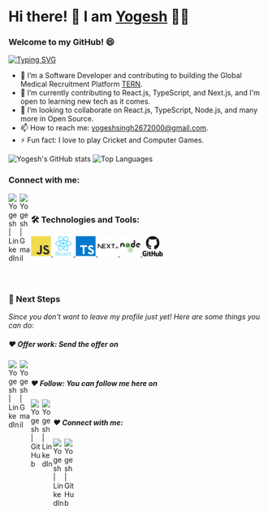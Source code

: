 # Hi there! 👋 I am [Yogesh](https://github.com/yogeshsingh2672000/) 🙋‍♂️
### Welcome to my GitHub! 😄

[![Typing SVG](https://readme-typing-svg.demolab.com?font=Fira+Code&pause=1000&random=false&width=700&lines=Empowering+Open+Source%2C+One+Contribution+at+a+Time.+%F0%9F%92%BB)](https://git.io/typing-svg)

- 🔭 I’m a Software Developer and contributing to building the Global Medical Recruitment Platform [TERN](https://tern-group.com/).
- 🌱 I’m currently contributing to React.js, TypeScript, and Next.js, and I'm open to learning new tech as it comes.
- 👯 I’m looking to collaborate on React.js, TypeScript, Node.js, and many more in Open Source.
- 📫 How to reach me: yogeshsingh2672000@gmail.com.
- ⚡ Fun fact: I love to play Cricket and Computer Games.

![Yogesh's GitHub stats](https://github-readme-stats.vercel.app/api?username=yogeshsingh2672000&count_private=true&include_all_commits=true&show_icons=true)
![Top Languages](https://github-readme-stats.vercel.app/api/top-langs/?username=yogeshsingh2672000&layout=compact)

### Connect with me:

[<img align="left" alt="Yogesh | LinkedIn" width="22px" src="https://cdn.iconscout.com/icon/free/png-256/linkedin-2752135-2284952.png" />](https://www.linkedin.com/in/yogesh-krr/)
[<img align="left" alt="Yogesh | Gmail" width="22px" src="https://upload.wikimedia.org/wikipedia/commons/7/7e/Gmail_icon_%282020%29.svg" />](mailto:yogeshsingh2672000@gmail.com)

<br />

### 🛠️ Technologies and Tools:

<p align="left">
  <a href="https://www.javascript.com/" target="_blank"> 
    <img src="https://raw.githubusercontent.com/devicons/devicon/master/icons/javascript/javascript-original.svg" alt="JavaScript" width="40" height="40"/> 
  </a>
  <a href="https://reactjs.org/" target="_blank"> 
    <img src="https://raw.githubusercontent.com/devicons/devicon/master/icons/react/react-original-wordmark.svg" alt="React.js" width="40" height="40"/> 
  </a>
  <a href="https://www.typescriptlang.org/" target="_blank"> 
    <img src="https://raw.githubusercontent.com/devicons/devicon/master/icons/typescript/typescript-original.svg" alt="TypeScript" width="40" height="40"/> 
  </a>
  <a href="https://nextjs.org/" target="_blank"> 
    <img src="https://raw.githubusercontent.com/devicons/devicon/master/icons/nextjs/nextjs-original-wordmark.svg" alt="Next.js" width="40" height="40"/> 
  </a>
  <a href="https://nodejs.org" target="_blank"> 
    <img src="https://raw.githubusercontent.com/devicons/devicon/master/icons/nodejs/nodejs-original-wordmark.svg" alt="Node.js" width="40" height="40"/> 
  </a>
  <a href="https://github.com/" target="_blank"> 
    <img src="https://raw.githubusercontent.com/devicons/devicon/master/icons/github/github-original-wordmark.svg" alt="GitHub" width="40" height="40"/> 
  </a>
</p>

<br />
<br />

### 👣 Next Steps

_Since you don't want to leave my profile just yet! Here are some things you can do:_

##### ❤️ Offer work: Send the offer on

[<img align="left" alt="Yogesh | LinkedIn" width="22px" src="https://cdn.iconscout.com/icon/free/png-256/linkedin-2752135-2284952.png" />](https://www.linkedin.com/in/yogesh-krr/)
[<img align="left" alt="Yogesh | Gmail" width="22px" src="https://upload.wikimedia.org/wikipedia/commons/7/7e/Gmail_icon_%282020%29.svg" />](mailto:yogeshsingh2672000@gmail.com)

<br/>

##### ❤️ Follow: You can follow me here on

[<img align="left" alt="Yogesh | GitHub" width="22px" src="https://cdn.iconscout.com/icon/free/png-256/github-154-675675.png" />](https://github.com/yogeshsingh2672000) 
[<img align="left" alt="Yogesh | LinkedIn" width="22px" src="https://cdn.iconscout.com/icon/free/png-256/linkedin-2752135-2284952.png" />](https://www.linkedin.com/in/yogesh-krr/)

<br/>

##### ❤️ Connect with me:

[<img align="left" alt="Yogesh | LinkedIn" width="22px" src="https://cdn.iconscout.com/icon/free/png-256/linkedin-2752135-2284952.png" />](https://www.linkedin.com/in/yogesh-krr/)
[<img align="left" alt="Yogesh | GitHub" width="22px" src="https://cdn.iconscout.com/icon/free/png-256/github-154-675675.png" />](https://github.com/yogeshsingh2672000) 
